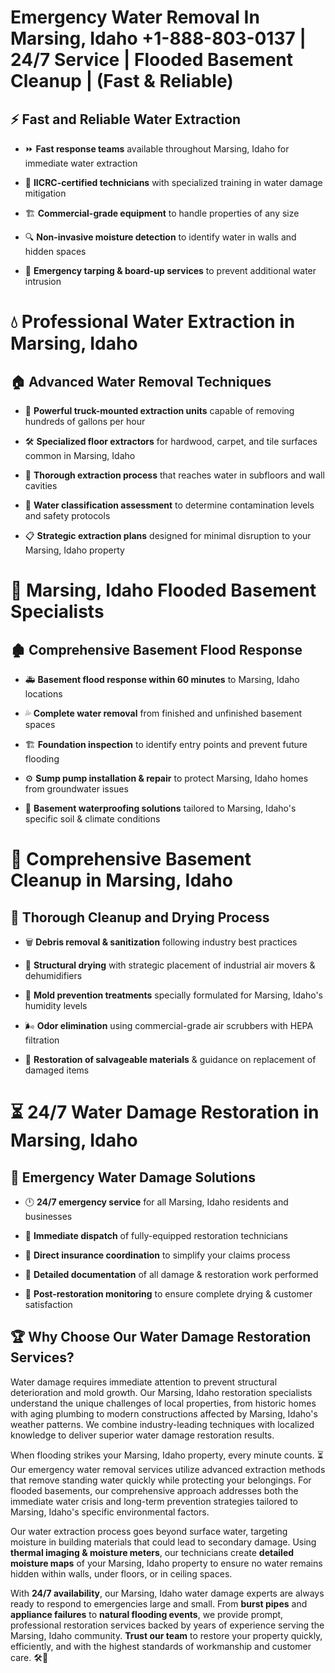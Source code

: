 # Emergency Water Removal In Marsing, Idaho +1-888-803-0137 | 24/7 Service | Flooded Basement Cleanup | (Fast & Reliable)  

## ⚡ Fast and Reliable Water Extraction  
- ⏩ **Fast response teams** available throughout Marsing, Idaho for immediate water extraction  
- 🏅 **IICRC-certified technicians** with specialized training in water damage mitigation  
- 🏗️ **Commercial-grade equipment** to handle properties of any size  
- 🔍 **Non-invasive moisture detection** to identify water in walls and hidden spaces  
- 🛑 **Emergency tarping & board-up services** to prevent additional water intrusion  

# 💧 Professional Water Extraction in Marsing, Idaho  

## 🏠 Advanced Water Removal Techniques  
- 🚛 **Powerful truck-mounted extraction units** capable of removing hundreds of gallons per hour  
- 🛠️ **Specialized floor extractors** for hardwood, carpet, and tile surfaces common in Marsing, Idaho  
- 📏 **Thorough extraction process** that reaches water in subfloors and wall cavities  
- 🧪 **Water classification assessment** to determine contamination levels and safety protocols  
- 📋 **Strategic extraction plans** designed for minimal disruption to your Marsing, Idaho property  

# 🌊 Marsing, Idaho Flooded Basement Specialists  

## 🏚️ Comprehensive Basement Flood Response  
- 🚑 **Basement flood response within 60 minutes** to Marsing, Idaho locations  
- 💦 **Complete water removal** from finished and unfinished basement spaces  
- 🏗️ **Foundation inspection** to identify entry points and prevent future flooding  
- ⚙️ **Sump pump installation & repair** to protect Marsing, Idaho homes from groundwater issues  
- 🌱 **Basement waterproofing solutions** tailored to Marsing, Idaho's specific soil & climate conditions  

# 🧹 Comprehensive Basement Cleanup in Marsing, Idaho  

## 🔄 Thorough Cleanup and Drying Process  
- 🗑️ **Debris removal & sanitization** following industry best practices  
- 💨 **Structural drying** with strategic placement of industrial air movers & dehumidifiers  
- 🦠 **Mold prevention treatments** specially formulated for Marsing, Idaho's humidity levels  
- 🌬️ **Odor elimination** using commercial-grade air scrubbers with HEPA filtration  
- 🔧 **Restoration of salvageable materials** & guidance on replacement of damaged items  

# ⏳ 24/7 Water Damage Restoration in Marsing, Idaho  

## 🚀 Emergency Water Damage Solutions  
- 🕛 **24/7 emergency service** for all Marsing, Idaho residents and businesses  
- 🚒 **Immediate dispatch** of fully-equipped restoration technicians  
- 🏦 **Direct insurance coordination** to simplify your claims process  
- 📜 **Detailed documentation** of all damage & restoration work performed  
- 🔎 **Post-restoration monitoring** to ensure complete drying & customer satisfaction  

## 🏆 Why Choose Our Water Damage Restoration Services?  
Water damage requires immediate attention to prevent structural deterioration and mold growth. Our Marsing, Idaho restoration specialists understand the unique challenges of local properties, from historic homes with aging plumbing to modern constructions affected by Marsing, Idaho's weather patterns. We combine industry-leading techniques with localized knowledge to deliver superior water damage restoration results.  

When flooding strikes your Marsing, Idaho property, every minute counts. ⏳ Our emergency water removal services utilize advanced extraction methods that remove standing water quickly while protecting your belongings. For flooded basements, our comprehensive approach addresses both the immediate water crisis and long-term prevention strategies tailored to Marsing, Idaho's specific environmental factors.  

Our water extraction process goes beyond surface water, targeting moisture in building materials that could lead to secondary damage. Using **thermal imaging & moisture meters**, our technicians create **detailed moisture maps** of your Marsing, Idaho property to ensure no water remains hidden within walls, under floors, or in ceiling spaces.  

With **24/7 availability**, our Marsing, Idaho water damage experts are always ready to respond to emergencies large and small. From **burst pipes** and **appliance failures** to **natural flooding events**, we provide prompt, professional restoration services backed by years of experience serving the Marsing, Idaho community. **Trust our team** to restore your property quickly, efficiently, and with the highest standards of workmanship and customer care. 🛠️💪  
